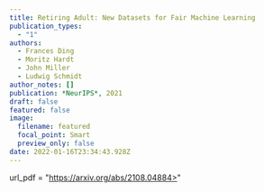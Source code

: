 ```yaml
---
title: Retiring Adult: New Datasets for Fair Machine Learning
publication_types:
  - "1"
authors:
  - Frances Ding
  - Moritz Hardt
  - John Miller
  - Ludwig Schmidt
author_notes: []
publication: *NeurIPS*, 2021
draft: false
featured: false
image:
  filename: featured
  focal_point: Smart
  preview_only: false
date: 2022-01-16T23:34:43.928Z
---
```

url_pdf = "https://arxiv.org/abs/2108.04884>"

